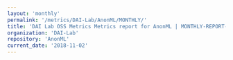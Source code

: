```yaml
---
layout: 'monthly'
permalink: '/metrics/DAI-Lab/AnonML/MONTHLY/'
title: 'DAI Lab OSS Metrics Metrics report for AnonML | MONTHLY-REPORT-2018-11-02'
organization: 'DAI-Lab'
repository: 'AnonML'
current_date: '2018-11-02'
---
```

